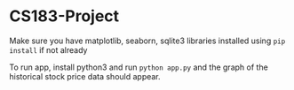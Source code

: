 # CS183-Project
Make sure you have matplotlib, seaborn, sqlite3 libraries installed using ```pip install``` if not already

To run app, install python3 and run
```python app.py```
and the graph of the historical stock price data should appear.
